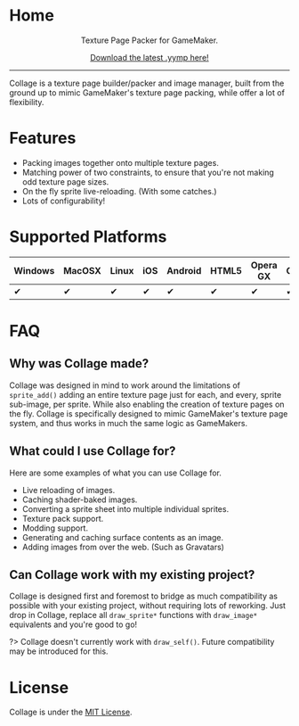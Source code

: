 ﻿# Home
<center>
<p>Texture Page Packer for GameMaker.<br>

[Download the latest .yymp here!](https://github.com/tabularelf/Collage/releases)

</center>

---

Collage is a texture page builder/packer and image manager, built from the ground up to mimic GameMaker's texture page packing, while offer a lot of flexibility.

# Features

- Packing images together onto multiple texture pages.
- Matching power of two constraints, to ensure that you're not making odd texture page sizes.
- On the fly sprite live-reloading. (With some catches.)
- Lots of configurability!

# Supported Platforms

|  Windows  |  MacOSX  |  Linux  |  iOS  |  Android  |  HTML5  |  Opera GX  |  Console  |
| --- | --- | --- | --- | --- | --- | --- | --- |
| ✔ | ✔ | ✔ | ✔ | ✔ | ✔ | ✔ | ✔ |

# FAQ

## **Why was Collage made?**

Collage was designed in mind to work around the limitations of `sprite_add()` adding an entire texture page just for each, and every, sprite sub-image, per sprite.
While also enabling the creation of texture pages on the fly. Collage is specifically designed to mimic GameMaker's texture page system, and thus works in much the same logic as GameMakers.

## **What could I use Collage for?**

Here are some examples of what you can use Collage for.<br>
- Live reloading of images.
- Caching shader-baked images.
- Converting a sprite sheet into multiple individual sprites.
- Texture pack support.
- Modding support.
- Generating and caching surface contents as an image.
- Adding images from over the web. (Such as Gravatars)

## **Can Collage work with my existing project?**

Collage is designed first and foremost to bridge as much compatibility as possible with your existing project, without requiring lots of reworking.
Just drop in Collage, replace all `draw_sprite*` functions with `draw_image*` equivalents and you're good to go!

?> Collage doesn't currently work with `draw_self()`. Future compatibility may be introduced for this.

# License

Collage is under the [MIT License](https://github.com/tabularelf/Collage/blob/main/LICENSE).